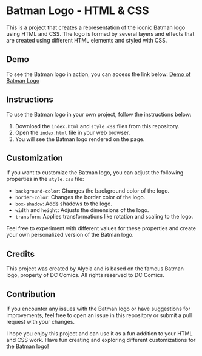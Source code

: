 # Batman Logo - HTML & CSS

This is a project that creates a representation of the iconic Batman logo using HTML and CSS. The logo is formed by several layers and effects that are created using different HTML elements and styled with CSS.

## Demo

To see the Batman logo in action, you can access the link below:
[Demo of Batman Logo](demo-link)

## Instructions

To use the Batman logo in your own project, follow the instructions below:

1. Download the `index.html` and `style.css` files from this repository.
2. Open the `index.html` file in your web browser.
3. You will see the Batman logo rendered on the page.

## Customization

If you want to customize the Batman logo, you can adjust the following properties in the `style.css` file:

- `background-color`: Changes the background color of the logo.
- `border-color`: Changes the border color of the logo.
- `box-shadow`: Adds shadows to the logo.
- `width` and `height`: Adjusts the dimensions of the logo.
- `transform`: Applies transformations like rotation and scaling to the logo.

Feel free to experiment with different values for these properties and create your own personalized version of the Batman logo.

## Credits

This project was created by Alycia and is based on the famous Batman logo, property of DC Comics. All rights reserved to DC Comics.

## Contribution

If you encounter any issues with the Batman logo or have suggestions for improvements, feel free to open an issue in this repository or submit a pull request with your changes.

I hope you enjoy this project and can use it as a fun addition to your HTML and CSS work. Have fun creating and exploring different customizations for the Batman logo!

